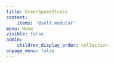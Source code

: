 ```yaml
---
title: GreenSpeedStudio
content:
    items: '@self.modular'
menu: Home
visible: false
admin:
    children_display_order: collection
onpage_menu: false
---
```


